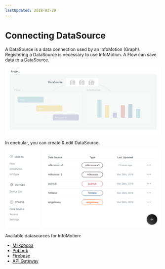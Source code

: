 ```yaml
---
lastUpdated: 2018-03-29
---
```


# Connecting DataSource

A DataSource is a data connection used by an InfoMotion (Graph).
Registering a DataSource is necessary to use InfoMotion.
A Flow can save data to a DataSource.

![](../_asset/images/InfoMotion/datasources/aboutdatasource.png)

In enebular, you can create & edit DataSource.

![](../_asset/images/InfoMotion/datasources/datasource.png)

Available datasources for InfoMotion:

- [Milkcocoa](./DataSource/Milkcocoa/CreateDataSource.md)
- [Pubnub](./DataSource/Pubnub/CreateDataSource.md)
- [Firebase](./DataSource/Firebase/CreateDataSource.md)
- [API Gateway](./DataSource/ApiGateway/CreateDataSource.md)
